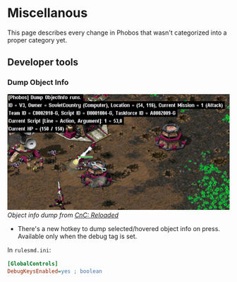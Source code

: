 # Miscellanous

This page describes every change in Phobos that wasn't categorized into a proper category yet.

## Developer tools

### Dump Object Info

![image](docs/_static/images/objectinfo-01.png)
*Object info dump from [CnC: Reloaded](https://www.moddb.com/mods/cncreloaded/)*

- There's a new hotkey to dump selected/hovered object info on press. Available only when the debug tag is set.

In `rulesmd.ini`:
```ini
[GlobalControls]
DebugKeysEnabled=yes ; boolean
```